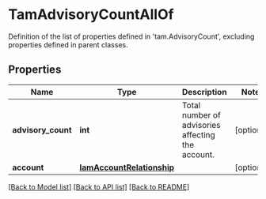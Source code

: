 # TamAdvisoryCountAllOf

Definition of the list of properties defined in 'tam.AdvisoryCount', excluding properties defined in parent classes.
## Properties
Name | Type | Description | Notes
------------ | ------------- | ------------- | -------------
**advisory_count** | **int** | Total number of advisories affecting the account. | [optional] 
**account** | [**IamAccountRelationship**](IamAccountRelationship.md) |  | [optional] 

[[Back to Model list]](../README.md#documentation-for-models) [[Back to API list]](../README.md#documentation-for-api-endpoints) [[Back to README]](../README.md)


